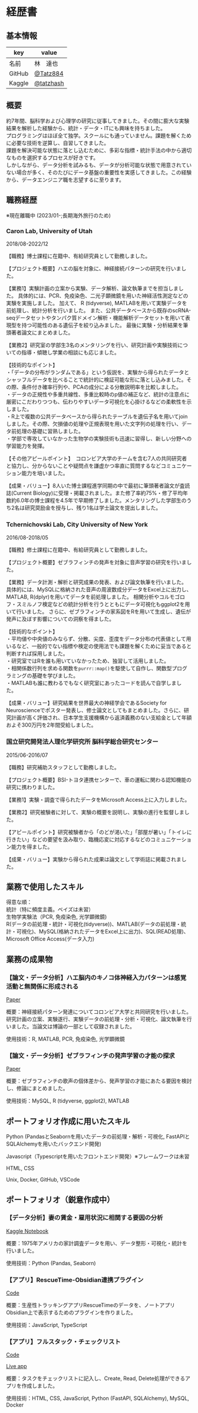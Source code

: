 # 経歴書

## 基本情報

|key|value|
|----|----|
|名前|林　達也|
|GitHub|[@Tatz884](https://github.com/Tatz884/)|
|Kaggle|[@tatzhash](https://www.kaggle.com/tatzhash) |


## 概要

約7年間、脳科学および心理学の研究に従事してきました。その間に膨大な実験結果を解析した経験から、統計・データ・ITにも興味を持ちました。  
プログラミングはほぼ全て独学。スクールにも通っていません。課題を解くために必要な技術を逆算し、自習してきました。  
課題を解決可能な状態に落とし込むために、多彩な指標・統計手法の中から適切なものを選択するプロセスが好きです。  
しかしながら、データ分析を試みるも、データが分析可能な状態で用意されていない場合が多く、そのたびにデータ基盤の重要性を実感してきました。この経験から、データエンジニア職を志望するに至ります。


## 職務経歴

※現在離職中 (2023/01-;長期海外旅行のため)

### Caron Lab, University of Utah
2018/08-2022/12

【職務】博士課程に在籍中、有給研究員として勤務しました。

【プロジェクト概要】ハエの脳を対象に、神経接続パターンの研究を行いました。

【業務1】実験計画の立案から実験、データ解析、論文執筆までを担当しました。
具体的には、PCR、免疫染色、二光子顕微鏡を用いた神経活性測定などの実験を実施しました。
加えて、 R (tidyverse), MATLABを用いて実験データを前処理し、統計分析を行いました。
また、公共データベースから既存のscRNA-seqデータセットやタンパク質ドメイン解析・機能解析データセットを用いて表現型を持つ可能性のある遺伝子を絞り込みました。
最後に実験・分析結果を筆頭著者論文にまとめました。

【業務2】研究室の学部生3名のメンタリングを行い、研究計画や実験技術についての指導・傾聴し学業の相談にも応じました。

【技術的なポイント】  
・「データの分布がランダムである」という仮説を、実験から得られたデータとシャッフルデータを比べることで統計的に検証可能な形に落とし込みました。その際、条件付き確率行列や、PCAの成分による分散説明率を比較しました。  
・データの正規性や多重共線性、多重比較時のp値の補正など、統計の注意点に厳密にこだわりつつも、伝わりやすいデータ可視化を心掛けるなどの柔軟性を示しました。  
・R上で複数の公共データベースから得られたテーブルを遺伝子名を用いてjoinしました。その際、欠損値の処理や正規表現を用いた文字列の処理を行い、データ前処理の基礎に習熟しました。   
・学部で専攻していなかった生物学の実験技術も迅速に習得し、新しい分野への学習能力を発揮。

【その他アピールポイント】　コロンビア大学のチームを含む7人の共同研究者と協力し、分からないことや疑問点を謙虚かつ率直に質問するなどコミュニケーション能力を培いました。

【成果・バリュー】8人いた博士課程進学同期の中で最初に筆頭著者論文が査読誌(Current Biology)に受理・掲載されました。また修了率約75%・修了平均年数約6.0年の博士課程を4.5年で早期修了しました。メンタリングした学部生のうち2名は研究奨励金を授与し、残り1名は学士論文を提出しました。

### Tchernichovski Lab, City University of New York　
2016/08-2018/05

【職務】修士課程に在籍中、有給研究員として勤務しました。

【プロジェクト概要】ゼブラフィンチの発声を対象に音声学習の研究を行いました。

【業務】データ計測・解析と研究成果の発表、および論文執筆を行いました。
具体的には、MySQLに格納された音声の周波数成分データをExcel上に出力し、MATLAB, R(dplyr)を用いてデータを前処理しました。
相関分析やコルモゴロフ・スミルノフ検定などの統計分析を行うとともにデータ可視化もggplot2を用いて行いました。
さらに、ゼブラフィンチの家系図をRを用いて生成し、遺伝が発声に及ぼす影響についての洞察を得ました。

【技術的なポイント】  
・平均値や中央値のみならず、分散、尖度、歪度をデータ分布の代表値として用いるなど、一般的でない指標や検定の使用法でも課題を解くために妥当であると判断すれば採用しました。  
・研究室ではRを誰も用いていなかったため、独習して活用しました。  
・相関係数行列を求める関数を`purrr::map()`を駆使して自作し、関数型プログラミングの基礎を学びました。  
・MATLABも誰に教わるでもなく研究室にあったコードを読んで自学しました。  

【成果・バリュー】研究結果を世界最大の神経学会であるSociety for Neuroscienceでポスター発表し、修士論文としてもまとめました。さらに、研究計画が高く評価され、日本学生支援機構から返済義務のない支給金として年額およそ300万円を2年間受給しました。

### 国立研究開発法人理化学研究所 脳科学総合研究センター
2015/06-2016/07

【職務】研究補助スタッフとして勤務しました。

【プロジェクト概要】BSI-トヨタ連携センターで、車の運転に関わる認知機能の研究に携わりました。

【業務1】実験・調査で得られたデータをMicrosoft Access上に入力しました。

【業務2】研究被験者に対して、実験の概要を説明し、実験の進行を監督しました。

【アピールポイント】研究被験者から「のどが渇いた」「部屋が暑い」「トイレに行きたい」などの要望を汲み取り、臨機応変に対応するなどのコミュニケーション能力を得ました。

【成果・バリュー】実験から得られた成果は論文として学術誌に掲載されました。


## 業務で使用したスキル
得意な順：  
統計（特に頻度主義。ベイズは未習）  
生物学実験法（PCR, 免疫染色, 光学顕微鏡)  
R(データの前処理・統計・可視化(tidyverse))、MATLAB(データの前処理・統計・可視化)、MySQL(格納されたデータをExcel上に出力)、SQL(READ処理)、Microsoft Office Access(データ入力)  


## 業務の成果物

### 【論文・データ分析】ハエ脳内のキノコ体神経入力パターンは感覚活動と無関係に形成される
[Paper](https://www.cell.com/current-biology/pdf/S0960-9822(22)01204-0.pdf)

概要：神経接続パターン発達についてコロンビア大学と共同研究を行いました。研究計画の立案、実験遂行、実験データの前処理・分析・可視化、論文執筆を行いました。当論文は博論の一部として収録されました。

使用技術：R, MATLAB, PCR, 免疫染色, 光学顕微鏡

### 【論文・データ分析】ゼブラフィンチの発声学習の才能の探求
[Paper](https://academicworks.cuny.edu/hc_sas_etds/359/)

概要：ゼブラフィンチの歌声の個体差から、発声学習の才能にあたる要因を検討し、修論にまとめました。

使用技術：MySQL, R (tidyverse, ggplot2), MATLAB


## ポートフォリオ作成に用いたスキル

Python (PandasとSeabornを用いたデータの前処理・解析・可視化, FastAPIとSQLAlchemyを用いたバックエンド開発)

Javascript（Typescriptを用いたフロントエンド開発）※フレームワークは未習

HTML, CSS

Unix, Docker, GitHub, VSCode


## ポートフォリオ（鋭意作成中）

### 【データ分析】妻の賃金・雇用状況に相関する要因の分析
[Kaggle Notebook](https://www.kaggle.com/code/tatzhash/what-factors-link-to-wife-s-wage)

概要：1975年アメリカの家計調査データを用い、データ整形・可視化・統計を行いました。

使用技術：Python (Pandas, Seaborn)

### 【アプリ】RescueTime-Obsidian連携プラグイン
[Code](https://github.com/Tatz884/RescueTime-Obsidian)

概要：生産性トラッキングアプリRescueTimeのデータを、ノートアプリObsidian上で表示するためのプラグインを作りました。

使用技術：JavaScript, TypeScript

### 【アプリ】フルスタック・チェックリスト
[Code](https://github.com/Tatz884/Tatz884.github.io/tree/main/To-do-list)

[Live app](https://tatz884.github.io/To-do-list/todo-list.html)

概要：タスクをチェックリストに記入し、Create, Read, Delete処理ができるアプリを作成しました。

使用技術：HTML, CSS, JavaScript, Python (FastAPI, SQLAlchemy), MySQL, Docker

